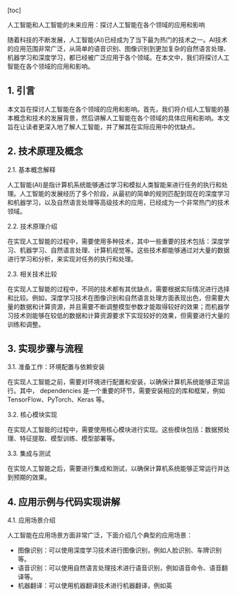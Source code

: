 
[toc]                    
                
                
人工智能和人工智能的未来应用：探讨人工智能在各个领域的应用和影响

随着科技的不断发展，人工智能(AI)已经成为了当下最为热门的技术之一。AI技术的应用范围非常广泛，从简单的语音识别、图像识别到更加复杂的自然语言处理、机器学习和深度学习，都已经被广泛应用于各个领域。在本文中，我们将探讨人工智能在各个领域的应用和影响。

## 1. 引言

本文旨在探讨人工智能在各个领域的应用和影响。首先，我们将介绍人工智能的基本概念和技术的发展背景，然后讲解人工智能在各个领域的具体应用和影响。本文旨在让读者更深入地了解人工智能，并了解其在实际应用中的优缺点。

## 2. 技术原理及概念

2.1. 基本概念解释

人工智能(AI)是指计算机系统能够通过学习和模拟人类智能来进行任务的执行和处理。人工智能的发展经历了多个阶段，从最初的简单的规则匹配到现在的深度学习和机器学习，以及自然语言处理等高级技术的应用，已经成为一个非常热门的技术领域。

2.2. 技术原理介绍

在实现人工智能的过程中，需要使用多种技术，其中一些重要的技术包括：深度学习、机器学习、自然语言处理、计算机视觉等。这些技术都能够通过对大量的数据进行学习和分析，来实现对任务的执行和处理。

2.3. 相关技术比较

在实现人工智能的过程中，不同的技术都有其优缺点，需要根据实际情况进行选择和比较。例如，深度学习技术在图像识别和自然语言处理方面表现出色，但需要大量的数据和计算资源，并且需要不断调整模型参数才能取得较好的效果；而机器学习技术则能够在较低的数据和计算资源要求下实现较好的效果，但需要进行大量的训练和调整。

## 3. 实现步骤与流程

3.1. 准备工作：环境配置与依赖安装

在实现人工智能之前，需要对环境进行配置和安装，以确保计算机系统能够正常运行。其中， dependencies 是一个重要的环节，需要安装相应的库和框架，例如 TensorFlow、PyTorch、Keras 等。

3.2. 核心模块实现

在实现人工智能的过程中，需要使用核心模块进行实现。这些模块包括：数据预处理、特征提取、模型训练、模型部署等。

3.3. 集成与测试

在实现人工智能之后，需要进行集成和测试，以确保计算机系统能够正常运行并达到预期的效果。

## 4. 应用示例与代码实现讲解

4.1. 应用场景介绍

人工智能在应用场景方面非常广泛，下面介绍几个典型的应用场景：

- 图像识别：可以使用深度学习技术进行图像识别，例如人脸识别、车牌识别等。
- 语音识别：可以使用自然语言处理技术进行语音识别，例如语音命令、语音翻译等。
- 机器翻译：可以使用机器翻译技术进行机器翻译，例如英

